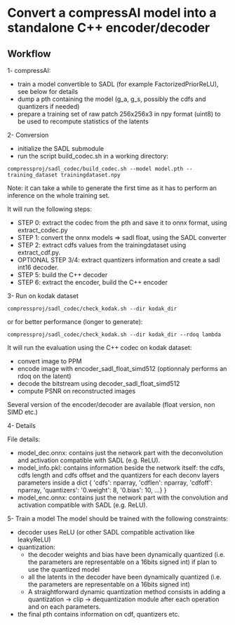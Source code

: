 # Convert a compressAI model into a standalone C++ encoder/decoder

## Workflow

1- compressAI:
 - train a model convertible to SADL (for example FactorizedPriorReLU), see below for details
 - dump a pth containing the model (g\_a, g\_s, possibly the cdfs and quantizers if needed)
 - prepare a training set of raw patch 256x256x3 in npy format (uint8) to be used to recompute statistics of the latents


2- Conversion
 - initialize the SADL submodule
 - run the script build\_codec.sh in a working directory:
 ```shell
 compressproj/sadl_codec/build_codec.sh --model model.pth --training_dataset trainingdataset.npy
 ```
Note: it can take a while to generate the first time as it has to perform an inference on the whole training set.

 It will run the following steps:
 - STEP 0: extract the codec from the pth and save it to onnx format, using extract\_codec.py
 - STEP 1: convert the onnx models => sadl float, using the SADL converter
 - STEP 2: extract cdfs values from the trainingdataset using extract\_cdf.py.
 - OPTIONAL STEP 3/4: extract quantizers information and create a sadl int16 decoder.
 - STEP 5: build the C++ decoder
 - STEP 6: extract the encoder, build the C++ encoder


3- Run on kodak dataset
```shell
compressproj/sadl_codec/check_kodak.sh --dir kodak_dir
```
or for better performance (longer to generate):
```shell
compressproj/sadl_codec/check_kodak.sh --dir kodak_dir --rdoq lambda
```

It will run the evaluation using the C++ codec on kodak dataset:
- convert image to PPM
- encode image with encoder\_sadl\_float\_simd512 (optionnaly performs an rdoq on the latent)
- decode the bitstream using decoder\_sadl\_float\_simd512
- compute PSNR on reconstructed images

Several version of the encoder/decoder are available (float version, non SIMD etc.)

4- Details

File details:
- model\_dec.onnx: contains just the network part with the deconvolution and activation compatible with SADL (e.g. ReLU).
- model\_info.pkl: contains information beside the network itself:
the cdfs, cdfs length and cdfs offset and the quantizers for each deconv layers parameters inside a dict { 'cdfs': nparray, 'cdflen': nparray, 'cdfoff': nparray, 'quantizers': '0.weight': 8,  '0.bias': 10, ...} }
- model_enc.onnx: contains just the network part with the convolution and activation compatible with SADL (e.g. ReLU).


5- Train a model
The model should be trained with the following constraints:
* decoder uses ReLU (or other SADL compatible activation like leakyReLU)
* quantization:
  - the decoder weights and bias have been dynamically quantized (i.e. the parameters are representable on a 16bits signed int) if plan to use the quantized model
  - all the latents in the decoder have been dynamically quantized (i.e. the parameters are representable on a 16bits signed int)
  - A straightforward dynamic quantization method consists in adding a quantization -> clip -> dequantization module after each operation and on each parameters.
* the final pth contains information on cdf, quantizers etc.


